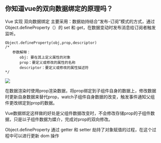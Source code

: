 ## 你知道vue的双向数据绑定的原理吗？

Vue 实现 双向数据绑定 主要采用：数据劫持结合“发布-订阅”模式的方式，通过Object.defineProperty（）的 set 和 get，在数据变动时发布消息给订阅者触发监听。

```
Object.defineProperty(obj,prop,descriptor)
/*
　　参数解释：
　　　　obj: 要在其上定义属性的对象
　　　　prop：要定义或修改的属性的名称
　　　　descriptor：要定义或修改的属性描述符
*/
```

![](https://images2015.cnblogs.com/blog/938664/201705/938664-20170522225458132-1434604303.png)

在数据渲染时使用prop渲染数据，将prop绑定到子组件自身的数据上，修改数据时更新自身数据来替代prop，watch子组件自身数据的改变，触发事件通知父组件更改绑定到prop的数据。

Vue数据绑定这样做的好处是父组件数据改变时，不会修改存储prop的子组件数据，只是以子组件数据为媒介，完成对prop的双向修改。

Object.defineProperty 通过 getter 和 setter 劫持了对象赋值的过程，在这个过程中可以进行更新 dom 操作